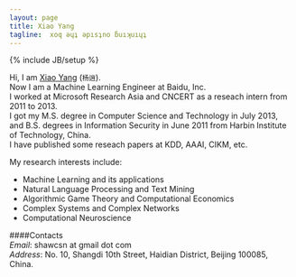 ```yaml
---
layout: page
title: Xiao Yang
tagline:  xoq ǝɥʇ ǝpısʇno ƃuıʞuıɥʇ
---
```

{% include JB/setup %}

Hi, I am [Xiao Yang](http://shawy.net) (`杨逍`).  
Now I am a  Machine Learning Engineer at Baidu, Inc.  
I worked at Microsoft Research Asia and CNCERT as a reseach intern from 2011 to 2013.  
I got my M.S. degree in Computer Science and Technology in July 2013, and B.S. degrees in Information Security in June 2011 from Harbin Institute of Technology, China.  
I have published some reseach papers at KDD, AAAI, CIKM, etc.

My research interests include:  
* Machine Learning and its applications  
* Natural Language Processing and Text Mining  
* Algorithmic Game Theory and Computational Economics  
* Complex Systems and Complex Networks  
* Computational Neuroscience  

####Contacts  
*Email*: shawcsn at gmail dot com  
*Address*: No. 10, Shangdi 10th Street, Haidian District, 
Beijing 100085, China.